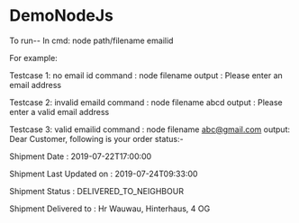 # DemoNodeJs


To run--
In cmd: node path/filename emailid


For example:

Testcase 1: no email id
command : node filename
output : Please enter an email address

Testcase 2: invalid emaild
command : node filename abcd
output : Please enter a valid email address

Testcase 3: valid emailid
command : node filename abc@gmail.com
output:
Dear Customer, following is your order status:-

Shipment Date : 2019-07-22T17:00:00

Shipment Last Updated on : 2019-07-24T09:33:00

Shipment Status : DELIVERED_TO_NEIGHBOUR

Shipment Delivered to : Hr Wauwau, Hinterhaus, 4 OG
